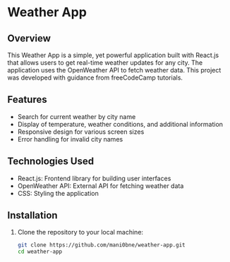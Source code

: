 # Weather App

## Overview

This Weather App is a simple, yet powerful application built with React.js that allows users to get real-time weather updates for any city. The application uses the OpenWeather API to fetch weather data. This project was developed with guidance from freeCodeCamp tutorials.

## Features

- Search for current weather by city name
- Display of temperature, weather conditions, and additional information
- Responsive design for various screen sizes
- Error handling for invalid city names

## Technologies Used

- React.js: Frontend library for building user interfaces
- OpenWeather API: External API for fetching weather data
- CSS: Styling the application

## Installation

1. Clone the repository to your local machine:

   ```bash
   git clone https://github.com/mani0bne/weather-app.git
   cd weather-app

